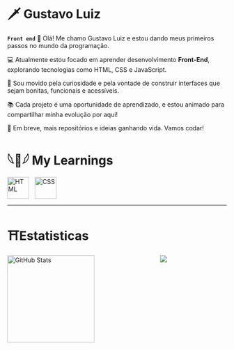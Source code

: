 ###
# 🗡️ Gustavo Luiz
**`Front end`**
👋 Olá! Me chamo Gustavo Luiz e estou dando meus primeiros passos no mundo da programação.

💻 Atualmente estou focado em aprender desenvolvimento **Front-End**, explorando tecnologias como HTML, CSS e JavaScript.

🚀 Sou movido pela curiosidade e pela vontade de construir interfaces que sejam bonitas, funcionais e acessíveis.

📚 Cada projeto é uma oportunidade de aprendizado, e estou animado para compartilhar minha evolução por aqui!

🔧 Em breve, mais repositórios e ideias ganhando vida. Vamos codar!
<br clear="both"> 

<div align="left">
<h1> 𓆩🖤𓆪 My Learnings</h1>
<img align="left" alt="HTML" width="50px" style="padding-right:10px;" src="https://cdn.jsdelivr.net/gh/devicons/devicon/icons/html5/html5-plain.svg" />
<img align="left" alt="CSS" width="50px" style="padding-right:10px;" src="https://cdn.jsdelivr.net/gh/devicons/devicon/icons/css3/css3-plain.svg" />
</div>
<br clear="both">


  ---

<div align="left">  
  
  <h1>⛩️Estatisticas</h1>
<p>
  <img 
    align="left" 
    alt="GitHub Stats" 
    height="200" 
    style="padding-right: 10px;" 
    src="https://github-readme-stats.vercel.app/api?username=gusbyt3-front&show_icons=true&theme=tokyonight&include_all_commits=true&locale=pt-br" 
  />
</p>
  
 <div align="center">  
  <img src="https://github-readme-stats.vercel.app/api/top-langs?username=gusbyt3-front&layout=compact&theme=tokyonight&hide_border=true&card_width=320&include_all_commits=true&langs_count=6&custom_title=Most+Used+Languages" />
</div> 

  </div>
<br clear="both">
